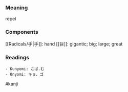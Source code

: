 ### Meaning

repel

### Components

[[Radicals/手|手]]: hand [[巨]]: gigantic; big; large; great

### Readings

```
- Kunyomi: こば.む
- Onyomi: キョ、ゴ
```

#kanji